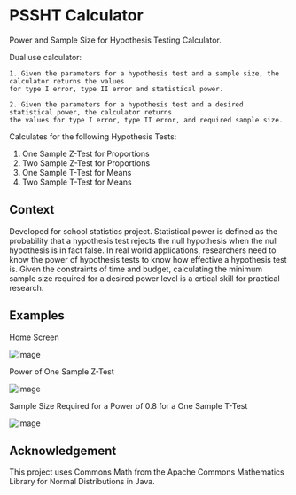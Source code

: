 # PSSHT Calculator

Power and Sample Size for Hypothesis Testing Calculator. 

Dual use calculator:

	1. Given the parameters for a hypothesis test and a sample size, the calculator returns the values 
	for type I error, type II error and statistical power.

	2. Given the parameters for a hypothesis test and a desired statistical power, the calculator returns 
	the values for type I error, type II error, and required sample size.

Calculates for the following Hypothesis Tests:

 1. One Sample Z-Test for Proportions
 2. Two Sample Z-Test for Proportions
 3. One Sample T-Test for Means
 4. Two Sample T-Test for Means

## Context

Developed for school statistics project.  Statistical power is defined as the probability that a hypothesis test rejects the null hypothesis when the null hypothesis is in fact false.  In real world applications, researchers need to know the power of hypothesis tests to know how effective a hypothesis test is. Given the constraints of time and budget, calculating the minimum sample size required for a desired power level is a crtical skill for practical research.

## Examples

Home Screen

![image](https://user-images.githubusercontent.com/83883817/126055090-84fb6adb-f4d0-44c1-9ee0-24537d0cd4af.png)

Power of One Sample Z-Test 

![image](https://user-images.githubusercontent.com/83883817/126055130-cf426fc7-4a8b-4616-9542-b75911bd5810.png)

Sample Size Required for a Power of 0.8 for a One Sample T-Test

![image](https://user-images.githubusercontent.com/83883817/126055151-22b47ac0-cd35-40f9-89ab-ff15dd532d9a.png)


## Acknowledgement

This project uses Commons Math from the Apache Commons Mathematics Library for Normal Distributions in Java.
